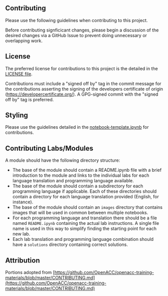 Contributing
------------

Please use the following guidelines when contributing to this project. 

Before contributing signficicant changes, please begin a discussion of the
desired changes via a GitHub Issue to prevent doing unnecessary or overlapping
work.

## License

The preferred license for contributions to this project is the detailed in the 
[LICENSE file](https://github.com/NVIDIA/accelerated-computing-hub/blob/main/LICENSE).  

Contributions must include a "signed off by" tag in the commit message for the
contributions asserting the signing of the developers certificate of origin
(https://developercertificate.org/). A GPG-signed commit with the "signed off
by" tag is preferred.

## Styling

Please use the guidelines detailed in the [notebook-template.ipynb](https://github.com/NVIDIA/accelerated-computing-hub/blob/main/notebook-template.ipynb) for contributions.

## Contributing Labs/Modules

A module should have the following directory structure:

* The base of the module should contain a README.ipynb file with a brief
  introduction to the module and links to the individual labs for each
  language translation and programming language available.
* The base of the module should contain a subdirectory for each programming language if applicable. Each
  of these directories should contain a directory for each language
  translation provided (English, for instance).
* The base of the module should contain an `images` directory that contains
  images that will be used in common between multiple notebooks. 
* For each programming language and translation there should be a file named
  `README.ipynb` containing the actual lab instructions. A single file name
  is used in this way to simplify finding the starting point for each new
  lab.
* Each lab translation and programming language combination should have a
  `solutions` directory containing correct solutions.

## Attribution

Portions adopted from [https://github.com/OpenACC/openacc-training-materials/blob/master/CONTRIBUTING.md](https://github.com/OpenACC/openacc-training-materials/blob/master/CONTRIBUTING.md)